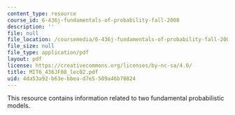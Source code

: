 ```yaml
---
content_type: resource
course_id: 6-436j-fundamentals-of-probability-fall-2008
description: ''
file: null
file_location: /coursemedia/6-436j-fundamentals-of-probability-fall-2008/4da53a92b63ebbead7e5509a46b70824_MIT6_436JF08_lec02.pdf
file_size: null
file_type: application/pdf
layout: pdf
license: https://creativecommons.org/licenses/by-nc-sa/4.0/
title: MIT6_436JF08_lec02.pdf
uid: 4da53a92-b63e-bbea-d7e5-509a46b70824
---
```

This resource contains information related to two fundamental probabilistic models.